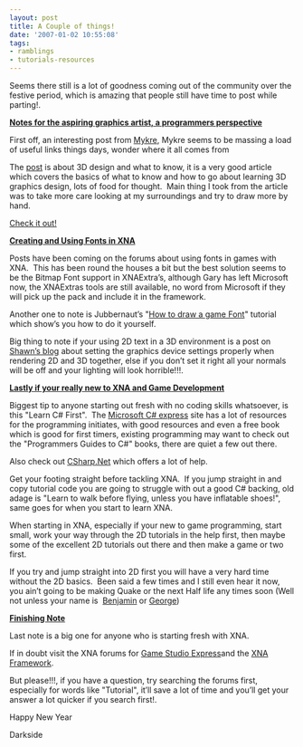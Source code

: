 ```yaml
---
layout: post
title: A Couple of things!
date: '2007-01-02 10:55:08'
tags:
- ramblings
- tutorials-resources
---
```


Seems there still is a lot of goodness coming out of the community over the festive period, which is amazing that people still have time to post while parting!.

**<u>Notes for the aspiring graphics artist, a programmers perspective</u>**

First off, an interesting post from [Mykre](http://www.virtualrealm.com.au/blogs/mykre/archive/2006/12/30/Glen-Moyes-_2D00_-To-Those-Learning-3D.aspx), Mykre seems to be massing a load of useful links things days, wonder where it all comes from

The [post](http://glenmoyes.com/articles/to_those_learning_3d.shtml) is about 3D design and what to know, it is a very good article which covers the basics of what to know and how to go about learning 3D graphics design, lots of food for thought.&nbsp; Main thing I took from the article was to take more care looking at my surroundings and try to draw more by hand.

[Check it out!](http://glenmoyes.com/articles/to_those_learning_3d.shtml)

**<u>Creating and Using Fonts in XNA</u>**

Posts have been coming on the forums about using fonts in games with XNA.&nbsp; This has been round the houses a bit but the best solution seems to be the Bitmap Font support in XNAExtra’s, although Gary has left Microsoft now, the XNAExtras tools are still available, no word from Microsoft if they will pick up the pack and include it in the framework.

Another one to note is Jubbernaut’s "[How to draw a game Font](http://jubbernaut.blogspot.com/2006/12/how-to-draw-game-font.html)" tutorial which show’s you how to do it yourself.

Big thing to note if your using 2D text in a 3D environment is a post on [Shawn’s blog](http://blogs.msdn.com/shawnhar/archive/2006/11/13/spritebatch-and-renderstates.aspx) about setting the graphics device settings properly when rendering 2D and 3D together, else if you don’t set it right all your normals will be off and your lighting will look horrible!!!.

**<u>Lastly if your really new to XNA and Game Development</u>**

Biggest tip to anyone starting out fresh with no coding skills whatsoever, is this "Learn C# First".&nbsp; The [Microsoft C# express](http://msdn.microsoft.com/vstudio/express/visualcsharp/default.aspx) site has a lot of resources for the programming initiates, with good resources and even a free book which is good for first timers, existing programming may want to check out the "Programmers Guides to C#" books, there are quiet a few out there.

Also check out [CSharp.Net](http://csharp.net/) which offers a lot of help.

Get your footing straight before tackling XNA.&nbsp; If you jump straight in and copy tutorial code you are going to struggle with out a good C# backing, old adage is "Learn to walk before flying, unless you have inflatable shoes!", same goes for when you start to learn XNA.

When starting in XNA, especially if your new to game programming, start small, work your way through the 2D tutorials in the help first, then maybe some of the excellent 2D tutorials out there and then make a game or two first.

If you try and jump straight into 2D first you will have a very hard time without the 2D basics.&nbsp; Been said a few times and I still even hear it now, you ain’t going to be making Quake or the next Half life any times soon (Well not unless your name is&nbsp; [Benjamin](http://exdream.no-ip.info/blog/) or [George](http://geekswithblogs.net/clingermangw/))

**<u>Finishing Note</u>**

Last note is a big one for anyone who is starting fresh with XNA.

If in doubt visit the XNA forums for [Game Studio Express](http://forums.microsoft.com/MSDN/ShowForum.aspx?ForumID=882&SiteID=1)and the [XNA Framework](http://forums.microsoft.com/MSDN/ShowForum.aspx?ForumID=846&SiteID=1).

But please!!!, if you have a question, try searching the forums first, especially for words like "Tutorial", it’ll save a lot of time and you’ll get your answer a lot quicker if you search first!.

Happy New Year

Darkside

